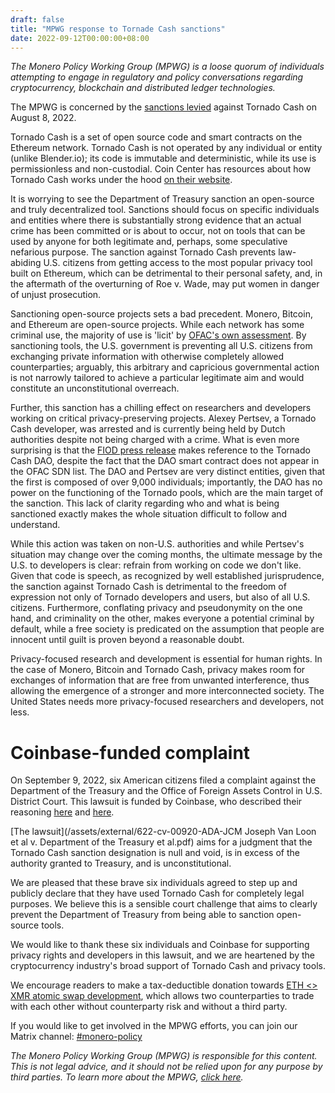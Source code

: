 ```yaml
---
draft: false
title: "MPWG response to Tornade Cash sanctions"
date: 2022-09-12T00:00:00+08:00
---
```


*The Monero Policy Working Group (MPWG) is a loose quorum of individuals attempting to engage in regulatory and policy conversations regarding cryptocurrency, blockchain and distributed ledger technologies.*

The MPWG  is concerned by the [sanctions levied](https://home.treasury.gov/news/press-releases/jy0916) against Tornado Cash on August 8, 2022.

Tornado Cash is a set of open source code and smart contracts on the Ethereum network. Tornado Cash is not operated by any individual or entity (unlike Blender.io); its code is immutable and deterministic, while its use is permissionless and non-custodial. Coin Center has resources about how Tornado Cash works under the hood [on their website](https://www.coincenter.org/education/advanced-topics/how-does-tornado-cash-work/).

It is worrying to see the Department of Treasury sanction an open-source and truly decentralized tool. Sanctions should focus on specific individuals and entities where there is substantially strong evidence that an actual crime has been committed or is about to occur, not on tools that can be used by anyone for both legitimate and, perhaps, some speculative nefarious purpose. The sanction against Tornado Cash prevents law-abiding U.S. citizens from getting access to the most popular privacy tool built on Ethereum, which can be detrimental to their personal safety, and, in the aftermath of the overturning of Roe v. Wade, may put women in danger of unjust prosecution. 

Sanctioning open-source projects sets a bad precedent. Monero, Bitcoin, and Ethereum are open-source projects. While each network has some criminal use, the majority of use is 'licit' by [OFAC's own assessment](https://home.treasury.gov/news/press-releases/jy0768). By sanctioning tools, the U.S. government is preventing all U.S. citizens from exchanging private information with otherwise completely allowed counterparties; arguably, this arbitrary and capricious governmental action is not narrowly tailored to achieve a particular legitimate aim and would constitute an unconstitutional overreach.

Further, this sanction has a chilling effect on researchers and developers working on critical privacy-preserving projects. Alexey Pertsev, a Tornado Cash developer, was arrested and is currently being held by Dutch authorities despite not being charged with a crime.  What is even more surprising is that the [FIOD press release](https://www.fiod.nl/arrest-of-suspected-developer-of-tornado-cash/) makes reference to the Tornado Cash DAO, despite the fact that the DAO smart contract does not appear in the OFAC SDN list.  The DAO and Pertsev are very distinct entities, given that the first is composed of over 9,000 individuals; importantly, the DAO has no power on the functioning of the Tornado pools, which are the main target of the sanction. This lack of clarity regarding who and what is being sanctioned exactly makes the whole situation difficult to follow and understand.

While this action was taken on non-U.S. authorities and while Pertsev's situation may change over the coming months, the ultimate message by the U.S. to developers is clear: refrain from working on code we don't like. Given that code is speech, as recognized by well established jurisprudence, the sanction against Tornado Cash is detrimental to the freedom of expression not only of Tornado developers and users, but also of all U.S. citizens. Furthermore, conflating privacy and pseudonymity on the one hand, and criminality on the other, makes everyone a potential criminal by default, while a free society is predicated on the assumption that people are innocent until guilt is proven beyond a reasonable doubt.

Privacy-focused research and development is essential for human rights. In the case of Monero, Bitcoin and Tornado Cash, privacy makes room for exchanges of information  that are free from unwanted interference, thus allowing the emergence of a stronger and more interconnected society. The United States needs more privacy-focused researchers and developers, not less.

# Coinbase-funded complaint

On September 9, 2022, six American citizens filed a complaint against the Department of the Treasury and the Office of Foreign Assets Control in U.S. District Court. This lawsuit is funded by Coinbase, who described their reasoning [here](https://blog.coinbase.com/defending-privacy-in-crypto-e09db33dece8) and [here](https://blog.coinbase.com/sanctions-should-target-bad-actors-not-technology-cb541ac6839a).

[The lawsuit](/assets/external/622-cv-00920-ADA-JCM Joseph Van Loon et al v. Department of the Treasury et al.pdf) aims for a judgment that the Tornado Cash sanction designation is null and void, is in excess of the authority granted to Treasury, and is unconstitutional.

We are pleased that these brave six individuals agreed to step up and publicly declare that they have used Tornado Cash for completely legal purposes. We believe this is a sensible court challenge that aims to clearly prevent the Department of Treasury from being able to sanction open-source tools.

We would like to thank these six individuals and Coinbase for supporting privacy rights and developers in this lawsuit, and we are heartened by the cryptocurrency industry's broad support of Tornado Cash and privacy tools.

We encourage readers to make a tax-deductible donation towards [ETH <> XMR atomic swap development](https://www.gofundme.com/f/noot-ethxmr-atomic-swap-development-4-months), which allows two counterparties to trade with each other without counterparty risk and without a third party.

If you would like to get involved in the MPWG efforts, you can join our Matrix channel: [#monero-policy](https://matrix.to/#/#monero-policy:monero.social?via=matrix.org&via=monero.social)


*The Monero Policy Working Group (MPWG) is responsible for this content. This is not legal advice, and it should not be relied upon for any purpose by third parties. To learn more about the MPWG, [click here](https://moneropolicy.org).*

